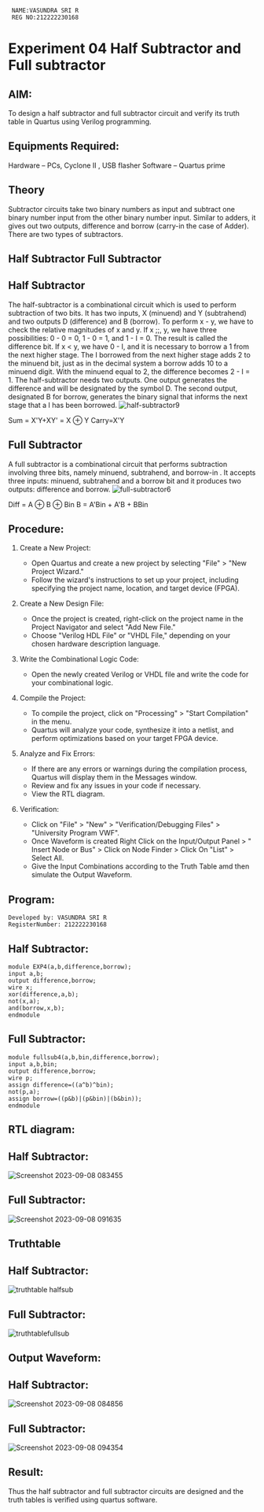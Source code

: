 ```
 NAME:VASUNDRA SRI R
 REG NO:212222230168
```
# Experiment 04 Half Subtractor and Full subtractor

## AIM:
To design a half subtractor and full subtractor circuit and verify its truth table in Quartus using Verilog programming.

## Equipments Required:
Hardware – PCs, Cyclone II , USB flasher Software – Quartus prime
## Theory
Subtractor circuits take two binary numbers as input and subtract one binary number input from the other binary number input. Similar to adders, it gives out two outputs, difference and borrow (carry-in the case of Adder). There are two types of subtractors.

## Half Subtractor Full Subtractor
## Half Subtractor
The half-subtractor is a combinational circuit which is used to perform subtraction of two bits. It has two inputs, X (minuend) and Y (subtrahend) and two outputs D (difference) and B (borrow). To perform x - y, we have to check the relative magnitudes of x and y. If x ;;, y, we have three possibilities: 0 - 0 = 0, 1 - 0 = 1, and 1 - I = 0. The result is called the difference bit. If x < y, we have 0 - I, and it is necessary to borrow a 1 from the next higher stage. The I borrowed from the next higher stage adds 2 to the minuend bit, just as in the decimal system a borrow adds 10 to a minuend digit. With the minuend equal to 2, the difference becomes 2 - I = 1. The half-subtractor needs two outputs. One output generates the difference and will be designated by the symbol D. The second output, designated B for borrow, generates the binary signal that informs the next stage that a I has been borrowed.
![half-subtractor9](https://user-images.githubusercontent.com/36288975/166112538-58c3bc7c-ee5d-4e6a-ac8d-8e8328efe27a.png)


Sum = X'Y+XY' = X ⊕ Y
Carry=X'Y

## Full Subtractor
A full subtractor is a combinational circuit that performs subtraction involving three bits, namely minuend, subtrahend, and borrow-in . It accepts three inputs: minuend, subtrahend and a borrow bit and it produces two outputs: difference and borrow. 
![full-subtractor6](https://user-images.githubusercontent.com/36288975/166112541-24c68359-3de8-4674-ae22-8272ffc385ed.png)


Diff = A ⊕ B ⊕ Bin B = A'Bin + A'B + BBin

## Procedure:
1. Create a New Project:
   - Open Quartus and create a new project by selecting "File" > "New Project Wizard."
   - Follow the wizard's instructions to set up your project, including specifying the project name, location, and target device (FPGA).

2. Create a New Design File:
   - Once the project is created, right-click on the project name in the Project Navigator and select "Add New File."
   - Choose "Verilog HDL File" or "VHDL File," depending on your chosen hardware description language.

3. Write the Combinational Logic Code:
   - Open the newly created Verilog or VHDL file and write the code for your combinational logic.
     
4. Compile the Project:
   - To compile the project, click on "Processing" > "Start Compilation" in the menu.
   - Quartus will analyze your code, synthesize it into a netlist, and perform optimizations based on your target FPGA device.

5. Analyze and Fix Errors:
   - If there are any errors or warnings during the compilation process, Quartus will display them in the Messages window.
   - Review and fix any issues in your code if necessary.
   - View the RTL diagram.

6. Verification:
   - Click on "File" > "New" > "Verification/Debugging Files" > "University Program VWF".
   - Once Waveform is created Right Click on the Input/Output Panel > " Insert Node or Bus" > Click on Node Finder > Click On "List" > Select All.
   - Give the Input Combinations according to the Truth Table amd then simulate the Output Waveform.


 


## Program:
```
Developed by: VASUNDRA SRI R
RegisterNumber: 212222230168
```
## Half Subtractor:
```
module EXP4(a,b,difference,borrow);
input a,b;
output difference,borrow;
wire x;
xor(difference,a,b);
not(x,a);
and(borrow,x,b);
endmodule
```
## Full Subtractor:
```
module fullsub4(a,b,bin,difference,borrow);
input a,b,bin;
output difference,borrow;
wire p;
assign difference=((a^b)^bin);
not(p,a);
assign borrow=((p&b)|(p&bin)|(b&bin));
endmodule
```
## RTL diagram:
## Half Subtractor:
![Screenshot 2023-09-08 083455](https://github.com/vasundrasriravi/Experiment--03-Half-Subtractor-and-Full-subtractor/assets/119393983/17be8d5a-6a1d-45c7-9ea7-b356d284cd0b)
## Full Subtractor:
![Screenshot 2023-09-08 091635](https://github.com/vasundrasriravi/Experiment--03-Half-Subtractor-and-Full-subtractor/assets/119393983/efdcadd1-99c8-49af-8355-b5d2564c3ed1)

## Truthtable
## Half Subtractor:
![truthtable halfsub](https://github.com/vasundrasriravi/Experiment--03-Half-Subtractor-and-Full-subtractor/assets/119393983/072edad2-b127-48c4-aebd-aaf475002870)
## Full Subtractor:
![truthtablefullsub](https://github.com/vasundrasriravi/Experiment--03-Half-Subtractor-and-Full-subtractor/assets/119393983/f461601b-4563-48ec-8afb-b4b09fd2d97f)

## Output Waveform:
## Half Subtractor:
![Screenshot 2023-09-08 084856](https://github.com/vasundrasriravi/Experiment--03-Half-Subtractor-and-Full-subtractor/assets/119393983/90edbcf7-a029-42bb-b61b-6f8f679f2b08)
## Full Subtractor:
![Screenshot 2023-09-08 094354](https://github.com/vasundrasriravi/Experiment--03-Half-Subtractor-and-Full-subtractor/assets/119393983/36723e95-721d-4d02-8f9d-ff3f021d4759)
## Result:
Thus the half subtractor and full subtractor circuits are designed and the truth tables is verified using quartus software.
